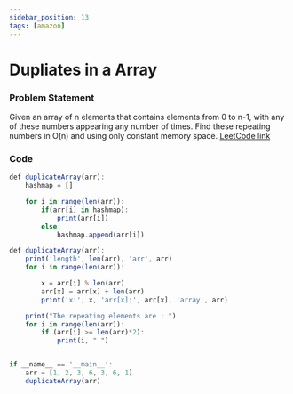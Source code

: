```yaml
---
sidebar_position: 13
tags: [amazon]
---
```


# Dupliates in a Array

### Problem Statement

Given an array of n elements that contains elements from 0 to n-1,
with any of these numbers appearing any number of times.
Find these repeating numbers in O(n) and using only constant memory space.
[LeetCode link](https://leetcode.com/problems/find-all-duplicates-in-an-array/)

### Code

```jsx title="Approach 1 - we will create hash map (Python Code)"
def duplicateArray(arr):
    hashmap = []

    for i in range(len(arr)):
        if(arr[i] in hashmap):
            print(arr[i])
        else:
            hashmap.append(arr[i])
```

```jsx title="Approach 2 - O(1) space complexity O(n) time complexity (Python Code)"
def duplicateArray(arr):
    print('length', len(arr), 'arr', arr)
    for i in range(len(arr)):

        x = arr[i] % len(arr)
        arr[x] = arr[x] + len(arr)
        print('x:', x, 'arr[x]:', arr[x], 'array', arr)

    print("The repeating elements are : ")
    for i in range(len(arr)):
        if (arr[i] >= len(arr)*2):
            print(i, " ")


if __name__ == '__main__':
    arr = [1, 2, 3, 6, 3, 6, 1]
    duplicateArray(arr)

```
